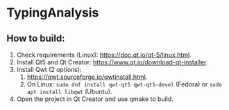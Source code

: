# TypingAnalysis
## How to build:
1. Check requirements (Linux): https://doc.qt.io/qt-5/linux.html.
2. Install Qt5 and Qt Creator: https://www.qt.io/download-qt-installer.
3. Install Qwt (2 options):
   1. https://qwt.sourceforge.io/qwtinstall.html.
   2. On Linux: ``sudo dnf install qwt-qt5 qwt-qt5-devel`` (Fedora) or ``sudo apt install libqwt`` (Ubuntu).
4. Open the project in Qt Creator and use qmake to build.